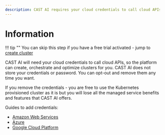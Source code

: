 ```yaml
---
description: CAST AI requires your cloud credentials to call cloud APIs to create, orchestrate and optimize clusters for you. Here's how to add your credentials.
---
```


# Information

!!! tip ""
    You can skip this step if you have a free trial activated - jump to [create cluster](../../getting-started/create-cluster.md)

CAST AI will need your cloud credentials to call cloud APIs, so the platform can create, orchestrate and optimize clusters for you. CAST AI does not store your credentials or password. You can opt-out and remove them any time you want.

If you remove the credentials - you are free to use the Kubernetes provisioned cluster as it is but you will lose all the managed service benefits and features that CAST AI offers.

Guides to add credentials:

- [Amazon Web Services](../credentials/configuring-aws-credentials.md)
- [Azure](../credentials/configuring-azure-credentials.md)
- [Google Cloud Platform](../credentials/configuring-gcp-credentials.md)
